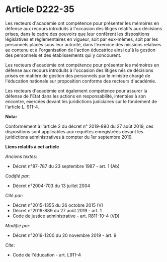 # Article D222-35

Les recteurs d'académie ont compétence pour présenter les mémoires en défense aux recours introduits à l'occasion des litiges
relatifs aux décisions prises, dans le cadre des pouvoirs que leur confèrent les dispositions législatives et réglementaires
en vigueur, soit par eux-mêmes, soit par les personnels placés sous leur autorité, dans l'exercice des missions relatives au
contenu et à l'organisation de l'action éducatrice ainsi qu'à la gestion des personnels et des établissements qui y
concourent.

Les recteurs d'académie ont compétence pour présenter les mémoires en défense aux recours introduits à l'occasion des litiges
nés de décisions prises en matière de gestion des personnels par le ministre chargé de l'éducation nationale sur proposition
conforme des recteurs d'académie.

Les recteurs d'académie ont également compétence pour assurer la défense de l'Etat dans les actions en responsabilité,
intentées à son encontre, exercées devant les juridictions judiciaires sur le fondement de l'article L. 911-4.

**Nota:**

Conformément à l'article 2 du décret n° 2019-890 du 27 août 2019, ces dispositions sont applicables aux requêtes enregistrées
devant les juridictions administratives à compter du 1er septembre 2019.

**Liens relatifs à cet article**

_Anciens textes_:

  - Décret n°87-787 du 23 septembre 1987 - art. 1 (Ab)

_Codifié par_:

  - Décret n°2004-703 du 13 juillet 2004

_Cité par_:

  - Décret n°2015-1355 du 26 octobre 2015 (V)
  - Décret n°2019-889 du 27 août 2019 - art. 1
  - Code de justice administrative - art. R811-10-4 (VD)

_Modifié par_:

  - Décret n°2019-1200 du 20 novembre 2019 - art. 9

_Cite_:

  - Code de l'éducation - art. L911-4

